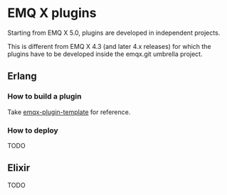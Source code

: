# EMQ X plugins

Starting from EMQ X 5.0, plugins are developed in independent projects.

This is different from EMQ X 4.3 (and later 4.x releases) for which the plugins have to
be developed inside the emqx.git umbrella project.

## Erlang

### How to build a plugin

Take [emqx-plugin-template](https://github.com/emqx/emqx-plugin-template) for reference.

### How to deploy

TODO

## Elixir

TODO
